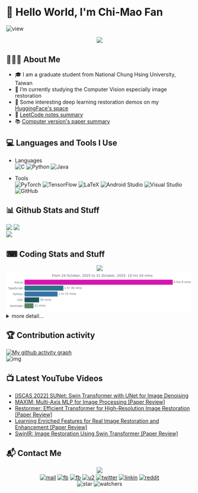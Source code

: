 # 👋 Hello World, I'm Chi-Mao Fan 
![view](https://komarev.com/ghpvc/?username=FanChiMao&color=blue&style=for-the-badge)  
<div align=center>
<a href="https://fanchimao.github.io/"><img height="200em" src="./image/info.gif" /><a/>  
</div>

## 👨🏻‍💻  About Me 
- 🎓 I am a graduate student from National Chung Hsing University, Taiwan  
- 🌱 I’m currently studying the Computer Vision especially image restoration  
- 🎨 Some interesting deep learning restoration demos on my [HuggingFace's space](https://huggingface.co/52Hz)  
- 📘 [LeetCode notes summary](https://hypnotic-kingfisher-3ee.notion.site/LeetCode-fb26f4705745445f8c08293c9e3f3298)  
- 📚 [Computer version's paper summary](https://www.notion.so/Paper-2909ce6c58164715aae6802117f08402)  

## 💻  Languages and Tools I Use
- Languages  
  ![C](https://img.shields.io/badge/c-%2300599C.svg?style=for-the-badge&logo=c&logoColor=white) ![Python](https://img.shields.io/badge/python-3670A0?style=for-the-badge&logo=python&logoColor=ffdd54) ![Java](https://img.shields.io/badge/java-%23ED8B00.svg?style=for-the-badge&logo=java&logoColor=white)  

- Tools  
  ![PyTorch](https://img.shields.io/badge/PyTorch-%23EE4C2C.svg?style=for-the-badge&logo=PyTorch&logoColor=white) ![TensorFlow](https://img.shields.io/badge/TensorFlow-%23FF6F00.svg?style=for-the-badge&logo=TensorFlow&logoColor=white) ![LaTeX](https://img.shields.io/badge/latex-%23008080.svg?style=for-the-badge&logo=latex&logoColor=white) ![Android Studio](https://img.shields.io/badge/Android%20Studio-3DDC84.svg?style=for-the-badge&logo=android-studio&logoColor=white) ![Visual Studio](https://img.shields.io/badge/VisualStudio-5C2D91.svg?style=for-the-badge&logo=visual-studio&logoColor=white) ![GitHub](https://img.shields.io/badge/github-%23121011.svg?style=for-the-badge&logo=github&logoColor=white)  


## 📊 Github Stats and Stuff  
<div>
<img src="https://github-readme-stats.vercel.app/api?username=FanChiMao&show_icons=true&hide_border=true&&count_private=true&include_all_commits=true" />  
<img height="200em" src="https://media2.giphy.com/media/sIfpwpdOtjm45NrP4Q/giphy.gif?cid=790b7611541ee7426e591227db64e463ed9d640954745a33&rid=giphy.gif&ct=s">
</div>  

<img src="https://github-readme-stats.vercel.app/api/top-langs/?username=FanChiMao&hide=jupyter%20notebook&hide_border=true&layout=compact" />  

## ⌨ Coding Stats and Stuff  
<div align=center>  
<img height="200em" src="https://media3.giphy.com/media/0p9YX5Io6TTyqr6Amc/giphy.gif?cid=790b761109e27f8a3fe54e0e5d101460b07d0d37d3bd518e&rid=giphy.gif&ct=g" />  
</div>  
<img src="https://github.com/FanChiMao/FanChiMao/blob/main/images/stat.svg" alt="Avinal WakaTime Activity"/>  

<details>  
<summary>more detail...</summary>   

<!--START_SECTION:waka-->
**I'm a Night 🦉** 

```text
🌞 Morning    5 commits      ░░░░░░░░░░░░░░░░░░░░░░░░░   0.51% 
🌆 Daytime    404 commits    ██████████░░░░░░░░░░░░░░░   41.39% 
🌃 Evening    522 commits    █████████████░░░░░░░░░░░░   53.48% 
🌙 Night      45 commits     █░░░░░░░░░░░░░░░░░░░░░░░░   4.61%

```
📅 **I'm Most Productive on Tuesday** 

```text
Monday       113 commits    ███░░░░░░░░░░░░░░░░░░░░░░   11.58% 
Tuesday      252 commits    ██████░░░░░░░░░░░░░░░░░░░   25.82% 
Wednesday    148 commits    ███░░░░░░░░░░░░░░░░░░░░░░   15.16% 
Thursday     184 commits    ████░░░░░░░░░░░░░░░░░░░░░   18.85% 
Friday       71 commits     █░░░░░░░░░░░░░░░░░░░░░░░░   7.27% 
Saturday     100 commits    ██░░░░░░░░░░░░░░░░░░░░░░░   10.25% 
Sunday       108 commits    ██░░░░░░░░░░░░░░░░░░░░░░░   11.07%

```


📊 **This Week I Spent My Time On** 

```text
💬 Programming Languages: 
Other                    13 hrs 45 mins      ██████████████████░░░░░░░   74.94% 
Python                   4 hrs 20 mins       ██████░░░░░░░░░░░░░░░░░░░   23.63% 
YAML                     11 mins             ░░░░░░░░░░░░░░░░░░░░░░░░░   1.08% 
Text                     2 mins              ░░░░░░░░░░░░░░░░░░░░░░░░░   0.23% 
Markdown                 0 secs              ░░░░░░░░░░░░░░░░░░░░░░░░░   0.06%

💻 Operating System: 
Windows                  18 hrs 21 mins      █████████████████████████   100.0%

```

**I Mostly Code in Python** 

```text
Python                   9 repos             ██████████████░░░░░░░░░░░   56.25% 
Java                     2 repos             ███░░░░░░░░░░░░░░░░░░░░░░   12.5% 
MATLAB                   2 repos             ███░░░░░░░░░░░░░░░░░░░░░░   12.5% 
Jupyter Notebook         2 repos             ███░░░░░░░░░░░░░░░░░░░░░░   12.5% 
Ruby                     1 repo              █░░░░░░░░░░░░░░░░░░░░░░░░   6.25%

```



 Last Updated on 25/04/2022 18:54:10 UTC
<!--END_SECTION:waka-->

</details>  

## 🏆 Contribution activity  
[![My github activity graph](https://activity-graph.herokuapp.com/graph?username=FanChiMao&theme=github)](https://github.com/FanChiMao/github-readme-activity-graph)  
![img](https://github.com/FanChiMao/FanChiMao/blob/output/github-snake.gif?raw=true)  


## 📺 Latest YouTube Videos  
  <!-- YOUTUBE:START -->
- [[ISCAS 2022] SUNet: Swin Transformer with UNet for Image Denoising](https://www.youtube.com/watch?v=XQsFxGaDTGk)
- [MAXIM: Multi-Axis MLP for Image Processing [Paper Review]](https://www.youtube.com/watch?v=gpUrUJwZxRQ)
- [Restormer: Efficient Transformer for High-Resolution Image Restoration [Paper Review]](https://www.youtube.com/watch?v=wL7IRllbcC0)
- [Learning Enriched Features for Real Image Restoration and Enhancement [Paper Review]](https://www.youtube.com/watch?v=fT2hH4c_cEs)
- [SwinIR: Image Restoration Using Swin Transformer [Paper Review]](https://www.youtube.com/watch?v=FCg6YL739eI)
<!-- YOUTUBE:END -->


## 📬  Contact Me  
<div align=center>
<img height="200em" src="https://media3.giphy.com/media/jfW2t8GVKovNriahyw/giphy.gif?cid=790b7611f10fcc55799559d7e4a870e542cdcc0b228e0f93&rid=giphy.gif&ct=s" />  
</div>
<div align=center>
<a href="mailto:qaz5517359@gmail.com"><img height="25px" src="https://img.shields.io/badge/Gmail-D14836?style=flat&logo=gmail&logoColor=white" alt="mail"></a> 
<a href="https://www.facebook.com/52hzfan/"><img height="25px" src="https://img.shields.io/badge/Facebook-1877F2?style=flat&logo=facebook&logoColor=white" alt="fb"></a> 
<a href="https://www.instagram.com/52hz_fan/"><img height="25px" src="https://img.shields.io/badge/Instagram-E4405F?style=flat&logo=instagram&logoColor=white" alt="fb"></a> 
<a href="https://www.youtube.com/channel/UCIV7WMa5O_TZKZZSzXcLmmw"><img height="25px" src="https://img.shields.io/badge/YouTube-FF0000?style=flat&logo=youtube&logoColor=white" alt="u2"></a> 
<a href="https://twitter.com/Fan_R_Mao"><img height="25px" src="https://img.shields.io/badge/Twitter-1DA1F2?style=flat&logo=twitter&logoColor=white" alt="twitter"></a> 
<a href="https://www.linkedin.com/in/chimao-fan-432665220/"><img height="25px" src="https://img.shields.io/badge/LinkedIn-0077B5?style=flat&logo=linkedin&logoColor=white" alt="linkin"></a> 
<a href="https://www.reddit.com/user/52hz--whale"><img height="25px" src="https://img.shields.io/badge/Reddit-FF4500?style=flat&logo=reddit&logoColor=white" alt="reddit"></a> 
<br>
<img height="25px" src="https://img.shields.io/github/stars/FanChiMao?style=social" alt="star"></a> <img height="25px" src="https://img.shields.io/github/watchers/FanChiMao/FanChiMao?style=social" alt="watchers"></a> 

</div>

